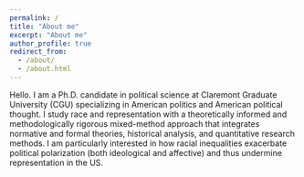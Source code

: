 ```yaml
---
permalink: /
title: "About me"
excerpt: "About me"
author_profile: true
redirect_from: 
  - /about/
  - /about.html
---
```


Hello. I am a Ph.D. candidate in political science at Claremont Graduate University (CGU) specializing in American politics and American political thought. I study race and representation with a theoretically informed and methodologically rigorous mixed-method approach that integrates normative and formal theories, historical analysis, and quantitative research methods. I am particularly interested in how racial inequalities exacerbate political polarization (both ideological and affective) and thus undermine representation in the US.
